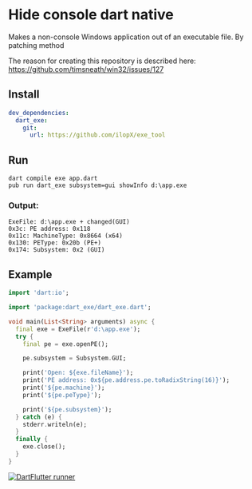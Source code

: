 # Hide console dart native
Makes a non-console Windows application out of an executable file. By patching method

The reason for creating this repository is described here: https://github.com/timsneath/win32/issues/127
## Install
```yaml
dev_dependencies:
  dart_exe:
    git:
      url: https://github.com/ilopX/exe_tool
```

## Run
```batch
dart compile exe app.dart
pub run dart_exe subsystem=gui showInfo d:\app.exe
```

### Output:
```
ExeFile: d:\app.exe + changed(GUI)
0x3c: PE address: 0x118
0x11c: MachineType: 0x8664 (x64)
0x130: PEType: 0x20b (PE+)
0x174: Subsystem: 0x2 (GUI)
```

## Example
```dart
import 'dart:io';

import 'package:dart_exe/dart_exe.dart';

void main(List<String> arguments) async {
  final exe = ExeFile(r'd:\app.exe');
  try {
    final pe = exe.openPE();

    pe.subsystem = Subsystem.GUI;

    print('Open: ${exe.fileName}');
    print('PE address: 0x${pe.address.pe.toRadixString(16)}');
    print('${pe.machine}');
    print('${pe.peType}');

    print('${pe.subsystem}');
  } catch (e) {
    stderr.writeln(e);
  }
  finally {
    exe.close();
  }
}
```
[![DartFlutter runner](https://img.youtube.com/vi/cbjDu0KLzeA/0.jpg)](https://youtu.be/cbjDu0KLzeA?t=39)


